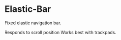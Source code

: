 Elastic-Bar
===========

Fixed elastic navigation bar.

Responds to scroll position
Works best with trackpads.
